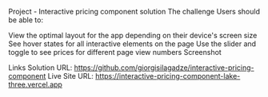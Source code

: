 Project - Interactive pricing component solution
The challenge
Users should be able to:

View the optimal layout for the app depending on their device's screen size
See hover states for all interactive elements on the page
Use the slider and toggle to see prices for different page view numbers
Screenshot


Links
Solution URL: https://github.com/giorgisilagadze/interactive-pricing-component
Live Site URL: https://interactive-pricing-component-lake-three.vercel.app
